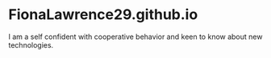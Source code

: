 # FionaLawrence29.github.io
I am a self confident with cooperative behavior and keen to know about new technologies.
